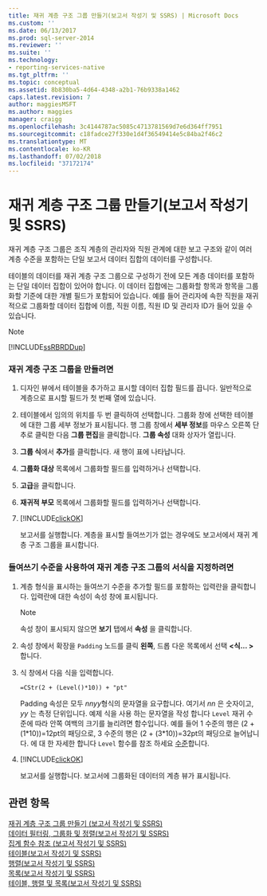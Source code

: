 ```yaml
---
title: 재귀 계층 구조 그룹 만들기(보고서 작성기 및 SSRS) | Microsoft Docs
ms.custom: ''
ms.date: 06/13/2017
ms.prod: sql-server-2014
ms.reviewer: ''
ms.suite: ''
ms.technology:
- reporting-services-native
ms.tgt_pltfrm: ''
ms.topic: conceptual
ms.assetid: 8b830ba5-4d64-4348-a2b1-76b9338a1462
caps.latest.revision: 7
author: maggiesMSFT
ms.author: maggies
manager: craigg
ms.openlocfilehash: 3c4144787ac5085c4713781569d7e6d364ff7951
ms.sourcegitcommit: c18fadce27f330e1d4f36549414e5c84ba2f46c2
ms.translationtype: MT
ms.contentlocale: ko-KR
ms.lasthandoff: 07/02/2018
ms.locfileid: "37172174"
---
```

# <a name="create-a-recursive-hierarchy-group-report-builder-and-ssrs"></a>재귀 계층 구조 그룹 만들기(보고서 작성기 및 SSRS)
  재귀 계층 구조 그룹은 조직 계층의 관리자와 직원 관계에 대한 보고 구조와 같이 여러 계층 수준을 포함하는 단일 보고서 데이터 집합의 데이터를 구성합니다.  
  
 테이블의 데이터를 재귀 계층 구조 그룹으로 구성하기 전에 모든 계층 데이터를 포함하는 단일 데이터 집합이 있어야 합니다. 이 데이터 집합에는 그룹화할 항목과 항목을 그룹화할 기준에 대한 개별 필드가 포함되어 있습니다. 예를 들어 관리자에 속한 직원을 재귀적으로 그룹화할 데이터 집합에 이름, 직원 이름, 직원 ID 및 관리자 ID가 들어 있을 수 있습니다.  
  
> [!NOTE]  
>  [!INCLUDE[ssRBRDDup](../../includes/ssrbrddup-md.md)]  
  
### <a name="to-create-a-recursive-hierarchy-group"></a>재귀 계층 구조 그룹을 만들려면  
  
1.  디자인 뷰에서 테이블을 추가하고 표시할 데이터 집합 필드를 끕니다. 일반적으로 계층으로 표시할 필드가 첫 번째 열에 있습니다.  
  
2.  테이블에서 임의의 위치를 두 번 클릭하여 선택합니다. 그룹화 창에 선택한 테이블에 대한 그룹 세부 정보가 표시됩니다. 행 그룹 창에서 **세부 정보**를 마우스 오른쪽 단추로 클릭한 다음 **그룹 편집**을 클릭합니다. **그룹 속성** 대화 상자가 열립니다.  
  
3.  **그룹 식**에서 **추가**를 클릭합니다. 새 행이 표에 나타납니다.  
  
4.  **그룹화 대상** 목록에서 그룹화할 필드를 입력하거나 선택합니다.  
  
5.  **고급**을 클릭합니다.  
  
6.  **재귀적 부모** 목록에서 그룹화할 필드를 입력하거나 선택합니다.  
  
7.  [!INCLUDE[clickOK](../../includes/clickok-md.md)]  
  
     보고서를 실행합니다. 계층을 표시할 들여쓰기가 없는 경우에도 보고서에서 재귀 계층 구조 그룹을 표시합니다.  
  
### <a name="to-format-a-recursive-hierarchy-group-with-indent-levels"></a>들여쓰기 수준을 사용하여 재귀 계층 구조 그룹의 서식을 지정하려면  
  
1.  계층 형식을 표시하는 들여쓰기 수준을 추가할 필드를 포함하는 입력란을 클릭합니다. 입력란에 대한 속성이 속성 창에 표시됩니다.  
  
    > [!NOTE]  
    >  속성 창이 표시되지 않으면 **보기** 탭에서 **속성** 을 클릭합니다.  
  
2.  속성 창에서 확장을 `Padding` 노드를 클릭 **왼쪽**, 드롭 다운 목록에서 선택  **\<식... >** 합니다.  
  
3.  식 창에서 다음 식을 입력합니다.  
  
     `=CStr(2 + (Level()*10)) + "pt"`  
  
     Padding 속성은 모두 *nnyy*형식의 문자열을 요구합니다. 여기서 *nn* 은 숫자이고, *yy* 는 측정 단위입니다. 예제 식을 사용 하는 문자열을 작성 합니다 `Level` 재귀 수준에 따라 안쪽 여백의 크기를 늘리려면 함수입니다. 예를 들어 1 수준의 행은 (2 + (1\*10))=12pt의 패딩으로, 3 수준의 행은 (2 + (3\*10))=32pt의 패딩으로 늘어납니다. 에 대 한 자세한 합니다 `Level` 함수를 참조 하세요 [수준](report-builder-functions-level-function.md)합니다.  
  
4.  [!INCLUDE[clickOK](../../includes/clickok-md.md)]  
  
     보고서를 실행합니다. 보고서에 그룹화된 데이터의 계층 뷰가 표시됩니다.  
  
## <a name="see-also"></a>관련 항목  
 [재귀 계층 구조 그룹 만들기 &#40;보고서 작성기 및 SSRS&#41;](creating-recursive-hierarchy-groups-report-builder-and-ssrs.md)   
 [데이터 필터링, 그룹화 및 정렬&#40;보고서 작성기 및 SSRS&#41;](filter-group-and-sort-data-report-builder-and-ssrs.md)   
 [집계 함수 참조 &#40;보고서 작성기 및 SSRS&#41;](report-builder-functions-aggregate-functions-reference.md)   
 [테이블&#40;보고서 작성기 및 SSRS&#41;](tables-report-builder-and-ssrs.md)   
 [행렬&#40;보고서 작성기 및 SSRS&#41;](create-a-matrix-report-builder-and-ssrs.md)   
 [목록&#40;보고서 작성기 및 SSRS&#41;](create-invoices-and-forms-with-lists-report-builder-and-ssrs.md)   
 [테이블, 행렬 및 목록&#40;보고서 작성기 및 SSRS&#41;](tables-matrices-and-lists-report-builder-and-ssrs.md)  
  
  

